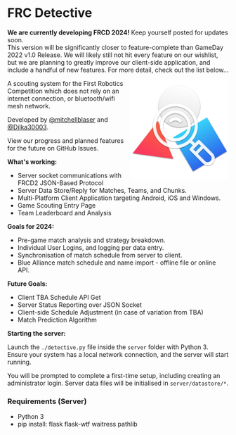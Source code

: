 # FRC Detective

**We are currently developing FRCD 2024!**
Keep yourself posted for updates soon.<br>
This version will be significantly closer to feature-complete than GameDay 2022 v1.0 Release. We will likely still not hit every feature on our wishlist, but we are planning to greatly improve our client-side application, and include a handful of new features. For more detail, check out the list below...

<img src="https://github.com/mitchellblaser/FRCDetective/blob/main/Readme/logo.png?raw=true" align=right width=225 />A scouting system for the First Robotics Competition which does not rely on an internet connection, or bluetooth/wifi mesh network.

Developed by [@mitchellblaser](https://github.com/mitchellblaser) and [@Dilka30003](https://github.com/Dilka30003).

View our progress and planned features for the future on GitHub Issues.

**What's working:**

- Server socket communications with FRCD2 JSON-Based Protocol
- Server Data Store/Reply for Matches, Teams, and Chunks.
- Multi-Platform Client Application targeting Android, iOS and Windows.
- Game Scouting Entry Page
- Team Leaderboard and Analysis

**Goals for 2024:**

- Pre-game match analysis and strategy breakdown.
- Individual User Logins, and logging per data entry.
- Synchronisation of match schedule from server to client.
- Blue Alliance match schedule and name import - offline file or online API.

**Future Goals:**

- Client TBA Schedule API Get
- Server Status Reporting over JSON Socket
- Client-side Schedule Adjustment (in case of variation from TBA)
- Match Prediction Algorithm

**Starting the server:**

Launch the `./detective.py` file inside the `server` folder with Python 3. Ensure your system has a local network connection, and the server will start running.

You will be prompted to complete a first-time setup, including creating an administrator login. Server data files will be initialised in `server/datastore/*`.

### Requirements (Server)

- Python 3
- pip install:
   flask
   flask-wtf
   waitress
   pathlib


